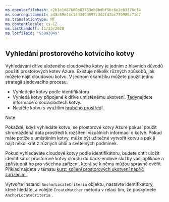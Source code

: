 ```yaml
---
ms.openlocfilehash: c2b1e1d87600e83733eb8bdbf5bc6e2e63376cf4
ms.sourcegitcommit: a43a59e44c14d349d597c3d2fd2bc779989c71d7
ms.translationtype: MT
ms.contentlocale: cs-CZ
ms.lasthandoff: 11/25/2020
ms.locfileid: "95993049"
---
```

## <a name="locate-a-cloud-spatial-anchor"></a>Vyhledání prostorového kotvícího kotvy

Vyhledávání dříve uloženého cloudového kotvy je jedním z hlavních důvodů použití prostorových kotev Azure. Existuje několik různých způsobů, jak můžete najít cloudovou kotvu. V jednom okamžiku můžete použít jednu strategii sledovacího procesu.
- Vyhledejte kotvy podle identifikátoru.
- Vyhledá kotvy připojené k dříve umístěnému ukotvení. [Tady](../articles/spatial-anchors/concepts/anchor-relationships-way-finding.md)najdete informace o souvislostech kotvy.
- Najděte kotvu s využitím [hrubého prostředí](../articles/spatial-anchors/concepts/coarse-reloc.md).

> [!NOTE]
> Pokaždé, když vyhledáte kotvu, se prostorové kotvy Azure pokusí použít shromážděná data prostředí k rozšíření vizuálních informací o kotvě. Pokud máte potíže s umístěním kotvy, může být užitečné vytvořit kotvu a pak ji najít několikrát z různých úhlů a světelných podmínek.

Pokud vyhledáváte cloudové kotvy podle identifikátoru, budete chtít uložit identifikátor prostorové kotvy cloudu do back-endové služby vaší aplikace a zpřístupnit ho pro všechna zařízení, která se k němu můžou správně ověřit. Příklad najdete v tématu [kurz: sdílení prostorových ukotvení napříč zařízeními](../articles/spatial-anchors/tutorials/tutorial-share-anchors-across-devices.md).

Vytvořte instanci `AnchorLocateCriteria` objektu, nastavte identifikátory, které hledáte, a volejte `CreateWatcher` metodu v relaci tím, že poskytnete `AnchorLocateCriteria` .